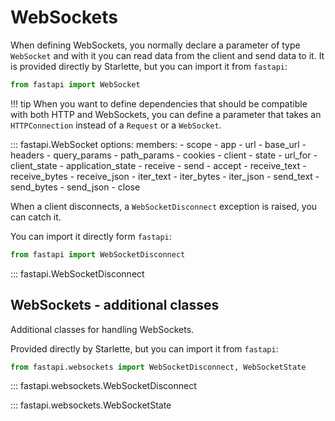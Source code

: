 # WebSockets

When defining WebSockets, you normally declare a parameter of type `WebSocket` and with it you can read data from the client and send data to it. It is provided directly by Starlette, but you can import it from `fastapi`:

```python
from fastapi import WebSocket
```

!!! tip
    When you want to define dependencies that should be compatible with both HTTP and WebSockets, you can define a parameter that takes an `HTTPConnection` instead of a `Request` or a `WebSocket`.

::: fastapi.WebSocket
    options:
        members:
            - scope
            - app
            - url
            - base_url
            - headers
            - query_params
            - path_params
            - cookies
            - client
            - state
            - url_for
            - client_state
            - application_state
            - receive
            - send
            - accept
            - receive_text
            - receive_bytes
            - receive_json
            - iter_text
            - iter_bytes
            - iter_json
            - send_text
            - send_bytes
            - send_json
            - close

When a client disconnects, a `WebSocketDisconnect` exception is raised, you can catch it.

You can import it directly form `fastapi`:

```python
from fastapi import WebSocketDisconnect
```

::: fastapi.WebSocketDisconnect

## WebSockets - additional classes

Additional classes for handling WebSockets.

Provided directly by Starlette, but you can import it from `fastapi`:

```python
from fastapi.websockets import WebSocketDisconnect, WebSocketState
```

::: fastapi.websockets.WebSocketDisconnect

::: fastapi.websockets.WebSocketState
